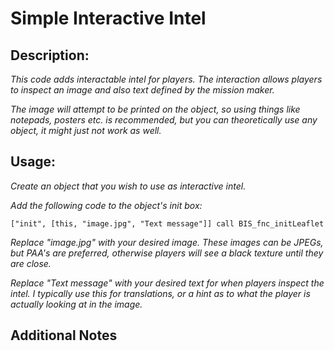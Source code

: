 # Simple Interactive Intel
## Description:
_This code adds interactable intel for players. The interaction allows players to inspect an image and also text defined by the mission maker._

_The image will attempt to be printed on the object, so using things like notepads, posters etc. is recommended, but you can theoretically use any object, it might just not work as well._

## Usage:

_Create an object that you wish to use as interactive intel._

_Add the following code to the object's init box:_

```
["init", [this, "image.jpg", "Text message"]] call BIS_fnc_initLeaflet
```

_Replace "image.jpg" with your desired image. These images can be JPEGs, but PAA's are preferred, otherwise players will see a black texture until they are close._

_Replace "Text message" with your desired text for when players inspect the intel. I typically use this for translations, or a hint as to what the player is actually looking at in the image._

## Additional Notes
